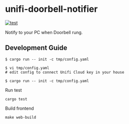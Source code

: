 # unifi-doorbell-notifier

[![test](https://github.com/sawadashota/unifi-doorbell-notifier/actions/workflows/test.yml/badge.svg)](https://github.com/sawadashota/unifi-doorbell-notifier/actions/workflows/test.yml)

Notify to your PC when Doorbell rung.

## Development Guide

```
$ cargo run -- init -c tmp/config.yaml

$ vi tmp/config.yaml
# edit config to connect Unifi Cloud key in your house

$ cargo run -- init -c tmp/config.yaml
```

Run test

```
cargo test
```

Build frontend

```
make web-build
```
